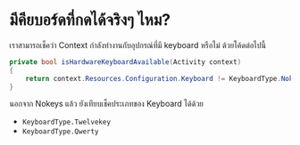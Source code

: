 
# มีคียบอร์ดที่กดได้จริงๆ ไหม? 

เราสามารถเช็คว่า Context กำลังทำงานกับอุปกรณ์ที่มี keyboard หรือไม่ ด้วยโค้ดต่อไปนี้

```cs
private bool isHardwareKeyboardAvailable(Activity context) 
{
    return context.Resources.Configuration.Keyboard != KeyboardType.Nokeys;
}
```

นอกจาก Nokeys แล้ว ยังเทียบเช็คประเภทของ Keyboard ได้ด้วย

- `KeyboardType.Twelvekey`
- `KeyboardType.Qwerty`

